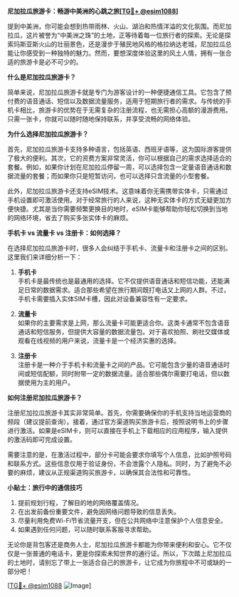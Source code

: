 **尼加拉瓜旅游卡：畅游中美洲的心跳之旅[[TG💪+ @esim1088](https://t.me/s/esim1088)]**

提到中美洲，你可能会想到热带雨林、火山、湖泊和热情洋溢的文化氛围。而尼加拉瓜，这片被誉为“中美洲之珠”的土地，正等待着每一位旅行者的探索。无论是探索玛斯亚斯火山的壮丽景色，还是漫步于殖民地风格的格拉纳达老城，尼加拉瓜总能让你感受到一种独特的魅力。然而，要想深度体验这里的风土人情，拥有一张合适的旅游卡是必不可少的。

**什么是尼加拉瓜旅游卡？**

简单来说，尼加拉瓜旅游卡就是专门为游客设计的一种便捷通信工具。它包含了预付费的语音通话、短信以及数据流量服务，适用于短期旅行者的需求。与传统的手机卡相比，旅游卡的优势在于无需复杂的注册流程，也无需担心高额的漫游费用。只需一张卡，你就可以随时随地保持联系，并享受流畅的网络体验。

**为什么选择尼加拉瓜旅游卡？**

首先，尼加拉瓜旅游卡支持多种语言，包括英语、西班牙语等，这为国际游客提供了极大的便利。其次，它的资费方案非常灵活，你可以根据自己的需求选择适合的套餐。例如，如果你计划在尼加拉瓜停留一周，可以选择包含一定量语音通话和数据流量的套餐；而如果你只是短暂访问，也可以选择只含流量的小型套餐。

此外，尼加拉瓜旅游卡还支持eSIM技术。这意味着你无需携带实体卡，只需通过手机设置即可激活使用。对于经常旅行的人来说，这种无实体卡的方式无疑更加方便快捷。尤其是当你需要频繁更换目的地时，eSIM卡能够帮助你轻松切换到当地的网络环境，省去了购买多张实体卡的麻烦。

**手机卡 vs 流量卡 vs 注册卡：如何选择？**

在选择尼加拉瓜旅游卡时，很多人会纠结于手机卡、流量卡和注册卡之间的区别。这里我们来详细分析一下：

1. **手机卡**  
   手机卡是最传统也是最通用的选择。它不仅提供语音通话和短信功能，还能满足日常的数据需求。适合那些希望在旅行期间既打电话又上网的人群。不过，手机卡需要插入实体SIM卡槽，因此对设备兼容性有一定要求。

2. **流量卡**  
   如果你的主要需求是上网，那么流量卡可能更适合你。这类卡通常不包含语音通话和短信服务，但提供大容量的数据流量包。对于喜欢拍照、刷社交媒体或观看在线视频的用户来说，流量卡是一个经济实惠的选择。

3. **注册卡**  
   注册卡是一种介于手机卡和流量卡之间的产品。它可能包含少量的语音通话时间或短信配额，同时附带一定的数据流量。适合那些偶尔需要打电话，但以数据使用为主的用户。

**如何注册尼加拉瓜旅游卡？**

注册尼加拉瓜旅游卡其实非常简单。首先，你需要确保你的手机支持当地运营商的频段（建议提前查询）。接着，通过官方渠道购买旅游卡后，按照说明书上的步骤进行激活。如果是eSIM卡，则可以直接在手机上下载相应的应用程序，输入提供的激活码即可完成设置。

需要注意的是，在激活过程中，部分卡可能会要求你填写个人信息，比如护照号码和联系方式。这些信息仅用于验证身份，不会泄露个人隐私。同时，为了避免不必要的麻烦，建议从正规渠道购买旅游卡，以确保其合法性和可靠性。

**小贴士：旅行中的通信技巧**

1. 提前规划行程，了解目的地的网络覆盖情况。
2. 在出发前备份重要文件，避免因网络问题导致的信息丢失。
3. 尽量利用免费Wi-Fi节省流量开支，但在公共网络中注意保护个人信息安全。
4. 如果遇到任何问题，可以随时联系客服寻求帮助。

无论你是背包客还是商务人士，尼加拉瓜旅游卡都能为你带来便利和安心。它不仅仅是一张普通的电话卡，更是你探索未知世界的通行证。所以，下次踏上尼加拉瓜的土地时，请别忘了带上一张适合自己的旅游卡，让它成为你旅程中不可或缺的一部分吧！

[[TG💪+ @esim1088](https://t.me/s/esim1088) ![Image](https://i.postimg.cc/4NQfJmqS/Snipaste-2025-05-13-00-14-12.png)]